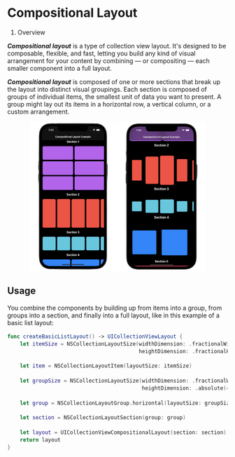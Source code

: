 # Compositional Layout

1. Overview </br>

***Compositional layout*** is a type of collection view layout. It's designed to be composable, flexible, and fast, letting you build any kind of visual arrangement for your content by combining — or compositing — each smaller component into a full layout. </br>

***Compositional layout*** is composed of one or more sections that break up the layout into distinct visual groupings. Each section is composed of groups of individual items, the smallest unit of data you want to present. A group might lay out its items in a horizontal row, a vertical column, or a custom arrangement. </br>

<p align="center">
  <img src="composition1.png" width="200" height="342" title="hover text">
  <img src="composition2.png" width="200" height="342" alt="accessibility text">
</p>

## Usage

You combine the components by building up from items into a group, from groups into a section, and finally into a full layout, like in this example of a basic list layout: </br>

```Swift
func createBasicListLayout() -> UICollectionViewLayout { 
    let itemSize = NSCollectionLayoutSize(widthDimension: .fractionalWidth(1.0),                         
                                          heightDimension: .fractionalHeight(1.0))
                                             
    let item = NSCollectionLayoutItem(layoutSize: itemSize)  
    
    let groupSize = NSCollectionLayoutSize(widthDimension: .fractionalWidth(1.0),                        
                                           heightDimension: .absolute(44)) 
                                             
    let group = NSCollectionLayoutGroup.horizontal(layoutSize: groupSize,                                                                             subitems: [item])  
  
    let section = NSCollectionLayoutSection(group: group)    

    let layout = UICollectionViewCompositionalLayout(section: section)    
    return layout
}
```


